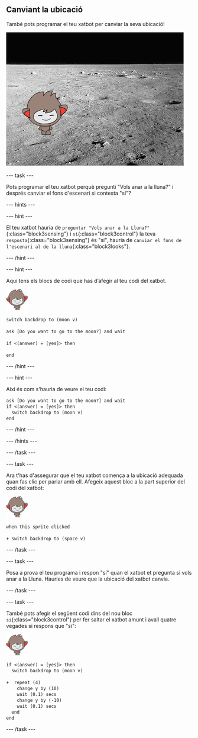 ## Canviant la ubicació

També pots programar el teu xatbot per canviar la seva ubicació!

![S'està provant un canvi de fons d'escenari](images/chatbot-backdrop-moon.png)

\--- task \---

Pots programar el teu xatbot perquè pregunti "Vols anar a la lluna?" i després canviar el fons d'escenari si contesta "sí"?

\--- hints \---

\--- hint \---

El teu xatbot hauria de `preguntar "Vols anar a la Lluna?"`{:class="block3sensing"} i `si`{:class="block3control"} la teva `resposta`{:class="block3sensing"} és "sí", hauria de `canviar el fons de l'escenari al de la lluna`{:class="block3looks"}.

\--- /hint \---

\--- hint \---

Aquí tens els blocs de codi que has d’afegir al teu codi del xatbot.

![personatge nano](images/nano-sprite.png)

```blocks3
switch backdrop to (moon v)

ask [Do you want to go to the moon?] and wait

if <(answer) = [yes]> then 

end
```

\--- /hint \---

\--- hint \---

Així és com s'hauria de veure el teu codi:

```blocks3
ask [Do you want to go to the moon?] and wait
if <(answer) = [yes]> then 
  switch backdrop to (moon v)
end
```

\--- /hint \---

\--- /hints \---

\--- /task \---

\--- task \---

Ara t'has d'assegurar que el teu xatbot comença a la ubicació adequada quan fas clic per parlar amb ell. Afegeix aquest bloc a la part superior del codi del xatbot:

![personatge nano](images/nano-sprite.png)

```blocks3
when this sprite clicked

+ switch backdrop to (space v)
```

\--- /task \---

\--- task \---

Posa a prova el teu programa i respon "sí" quan el xatbot et pregunta si vols anar a la Lluna. Hauries de veure que la ubicació del xatbot canvia.

\--- /task \---

\--- task \---

També pots afegir el següent codi dins del nou bloc `si`{:class="block3control"} per fer saltar el xatbot amunt i avall quatre vegades si respons que "sí":

![personatge nano](images/nano-sprite.png)

```blocks3
if <(answer) = [yes]> then 
  switch backdrop to (moon v)

+  repeat (4) 
    change y by (10)
    wait (0.1) secs
    change y by (-10)
    wait (0.1) secs
  end
end
```

\--- /task \---